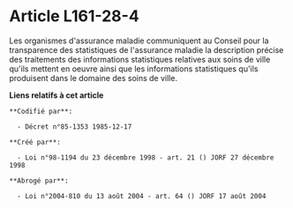 # Article L161-28-4

Les organismes d'assurance maladie communiquent au Conseil pour la transparence des statistiques de l'assurance maladie la
description précise des traitements des informations statistiques relatives aux soins de ville qu'ils mettent en oeuvre ainsi
que les informations statistiques qu'ils produisent dans le domaine des soins de ville.

**Liens relatifs à cet article**

	**Codifié par**:

	  - Décret n°85-1353 1985-12-17

	**Créé par**:

	  - Loi n°98-1194 du 23 décembre 1998 - art. 21 () JORF 27 décembre 1998

	**Abrogé par**:

	  - Loi n°2004-810 du 13 août 2004 - art. 64 () JORF 17 août 2004
